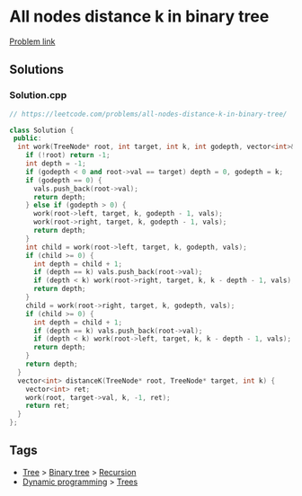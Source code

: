# All nodes distance k in binary tree

[Problem link](https://leetcode.com/problems/all-nodes-distance-k-in-binary-tree/)

## Solutions


### Solution.cpp
```cpp
// https://leetcode.com/problems/all-nodes-distance-k-in-binary-tree/

class Solution {
 public:
  int work(TreeNode* root, int target, int k, int godepth, vector<int>& vals) {
    if (!root) return -1;
    int depth = -1;
    if (godepth < 0 and root->val == target) depth = 0, godepth = k;
    if (godepth == 0) {
      vals.push_back(root->val);
      return depth;
    } else if (godepth > 0) {
      work(root->left, target, k, godepth - 1, vals);
      work(root->right, target, k, godepth - 1, vals);
      return depth;
    }
    int child = work(root->left, target, k, godepth, vals);
    if (child >= 0) {
      int depth = child + 1;
      if (depth == k) vals.push_back(root->val);
      if (depth < k) work(root->right, target, k, k - depth - 1, vals);
      return depth;
    }
    child = work(root->right, target, k, godepth, vals);
    if (child >= 0) {
      int depth = child + 1;
      if (depth == k) vals.push_back(root->val);
      if (depth < k) work(root->left, target, k, k - depth - 1, vals);
      return depth;
    }
    return depth;
  }
  vector<int> distanceK(TreeNode* root, TreeNode* target, int k) {
    vector<int> ret;
    work(root, target->val, k, -1, ret);
    return ret;
  }
};
```
## Tags

* [Tree](/Collections/tree.md#tree) > [Binary tree](/Collections/tree.md#binary-tree) > [Recursion](/Collections/tree.md#recursion)
* [Dynamic programming](/Collections/dynamic-programming.md#dynamic-programming) > [Trees](/Collections/dynamic-programming.md#trees)
